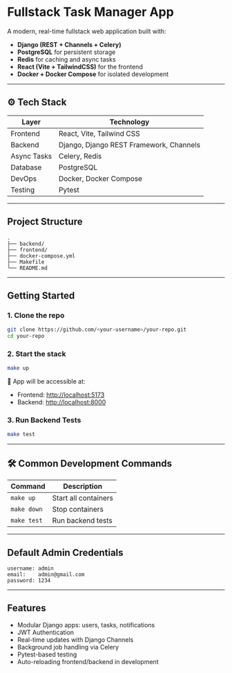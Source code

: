 # Fullstack Task Manager App

A modern, real-time fullstack web application built with:

- **Django (REST + Channels + Celery)**
- **PostgreSQL** for persistent storage
- **Redis** for caching and async tasks
- **React (Vite + TailwindCSS)** for the frontend
- **Docker + Docker Compose** for isolated development

---

## ⚙️ Tech Stack

| Layer       | Technology                                   |
|-------------|----------------------------------------------|
| Frontend    | React, Vite, Tailwind CSS                   |
| Backend     | Django, Django REST Framework, Channels     |
| Async Tasks | Celery, Redis                               |
| Database    | PostgreSQL                                  |
| DevOps      | Docker, Docker Compose                      |
| Testing     | Pytest                                      |

---

## Project Structure

```
.
├── backend/
├── frontend/
├── docker-compose.yml
├── Makefile
└── README.md
```

---

## Getting Started

### 1. Clone the repo

```bash
git clone https://github.com/<your-username>/your-repo.git
cd your-repo
```

### 2. Start the stack

```bash
make up
```

📌 App will be accessible at:

- Frontend: [http://localhost:5173](http://localhost:5173)
- Backend: [http://localhost:8000](http://localhost:8000)

### 3. Run Backend Tests

```bash
make test
```

---

## 🛠 Common Development Commands

| Command          | Description                                |
|------------------|--------------------------------------------|
| `make up`        | Start all containers                      |
| `make down`      | Stop containers                           |
| `make test`      | Run backend tests                         |

---

## Default Admin Credentials

```plaintext
username: admin
email:    admin@gmail.com
password: 1234
```

---

## Features

- Modular Django apps: users, tasks, notifications
- JWT Authentication
- Real-time updates with Django Channels
- Background job handling via Celery
- Pytest-based testing
- Auto-reloading frontend/backend in development